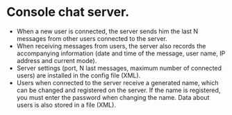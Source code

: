 # Console chat server.
- When a new user is connected, the server sends him the last N messages from other users connected to the server.
- When receiving messages from users, the server also records the accompanying information (date and time of the message, user name, IP address and current mode).
- Server settings (port, N last messages, maximum number of connected users) are installed in the config file (XML).
- Users when connected to the server receive a generated name, which can be changed and registered on the server. If the name is registered, you must enter the password when changing the name. Data about users is also stored in a file (XML).
